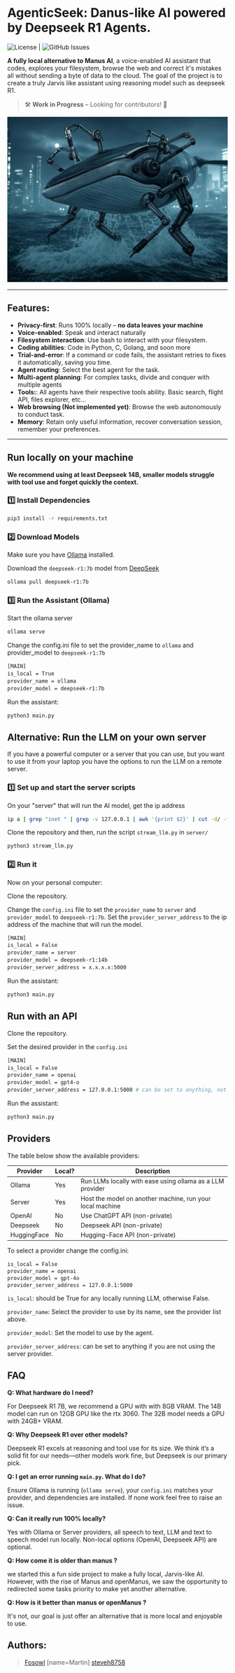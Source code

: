 
# AgenticSeek: Danus-like AI powered by Deepseek R1 Agents.

![License](https://img.shields.io/badge/license-GPL--3.0-orange) | ![GitHub Issues](https://img.shields.io/github/issues/Fosowl/agenticSeek)


**A fully local alternative to Manus AI**, a voice-enabled AI assistant that codes, explores your filesystem, browse the web and correct it's mistakes all without sending a byte of data to the cloud. The goal of the project is to create a truly Jarvis like assistant using reasoning model such as deepseek R1. 

> 🛠️ **Work in Progress** – Looking for contributors! 🚀  

![alt text](./exemples/whale_readme.jpg)

---

## Features:

- **Privacy-first**: Runs 100% locally – **no data leaves your machine**  
- ️**Voice-enabled**: Speak and interact naturally
- **Filesystem interaction**: Use bash to interact with your filesystem.
- **Coding abilities**: Code in Python, C, Golang, and soon more
- **Trial-and-error**: If a command or code fails, the assistant retries to fixes it automatically, saving you time.
- **Agent routing**: Select the best agent for the task.
- **Multi-agent planning**: For complex tasks, divide and conquer with multiple agents
- **Tools:**: All agents have their respective tools ability. Basic search, flight API, files explorer, etc...
- **Web browsing (Not implemented yet)**: Browse the web autonomously to conduct task.
- **Memory**: Retain only useful information, recover conversation session, remember your preferences.

---

## Run locally on your machine

**We recommend using at least Deepseek 14B, smaller models struggle with tool use and forget quickly the context.**

### 1️⃣ **Install Dependencies**  
```sh
pip3 install -r requirements.txt
```

### 2️⃣ **Download Models**  

Make sure you have [Ollama](https://ollama.com/) installed.

Download the `deepseek-r1:7b` model from [DeepSeek](https://deepseek.com/models)

```sh
ollama pull deepseek-r1:7b
```

### 3️⃣ **Run the Assistant (Ollama)**  

Start the ollama server
```sh
ollama serve
```

Change the config.ini file to set the provider_name to `ollama` and provider_model to `deepseek-r1:7b`

```sh
[MAIN]
is_local = True
provider_name = ollama
provider_model = deepseek-r1:7b
```

Run the assistant:

```sh
python3 main.py
```

## **Alternative: Run the LLM on your own server**  

If you have a powerful computer or a server that you can use, but you want to use it from your laptop you have the options to run the LLM on a remote server. 

### 1️⃣  **Set up and start the server scripts** 

On your "server" that will run the AI model, get the ip address

```sh
ip a | grep "inet " | grep -v 127.0.0.1 | awk '{print $2}' | cut -d/ -f1
```

Clone the repository and then, run the script `stream_llm.py` in `server/`

```sh
python3 stream_llm.py
```

### 2️⃣ **Run it** 

Now on your personal computer:

Clone the repository.

Change the `config.ini` file to set the `provider_name` to `server` and `provider_model` to `deepseek-r1:7b`.
Set the `provider_server_address` to the ip address of the machine that will run the model.

```sh
[MAIN]
is_local = False
provider_name = server
provider_model = deepseek-r1:14b
provider_server_address = x.x.x.x:5000
```

Run the assistant:

```sh
python3 main.py
```

## **Run with an API**  

Clone the repository.

Set the desired provider in the `config.ini`

```sh
[MAIN]
is_local = False
provider_name = openai
provider_model = gpt4-o
provider_server_address = 127.0.0.1:5000 # can be set to anything, not used
```

Run the assistant:

```sh
python3 main.py
```

## Providers

The table below show the available providers:

| Provider  | Local? | Description                                               |
|-----------|--------|-----------------------------------------------------------|
| Ollama    | Yes    | Run LLMs locally with ease using ollama as a LLM provider |
| Server    | Yes    | Host the model on another machine, run your local machine |
| OpenAI    | No     | Use ChatGPT API (non-private)                             |
| Deepseek  | No     | Deepseek API (non-private)                                |
| HuggingFace| No    | Hugging-Face API (non-private)                            |


To select a provider change the config.ini:

```
is_local = False
provider_name = openai
provider_model = gpt-4o
provider_server_address = 127.0.0.1:5000
```
`is_local`: should be True for any locally running LLM, otherwise False.

`provider_name`: Select the provider to use by its name, see the provider list above.

`provider_model`: Set the model to use by the agent.

`provider_server_address`: can be set to anything if you are not using the server provider.

## FAQ
**Q: What hardware do I need?**  

For Deepseek R1 7B, we recommend a  GPU with with 8GB VRAM.
The 14B model can run on 12GB GPU like the rtx 3060.
The 32B model needs a GPU with 24GB+ VRAM.

**Q: Why Deepseek R1 over other models?**  

Deepseek R1 excels at reasoning and tool use for its size. We think it’s a solid fit for our needs—other models work fine, but Deepseek is our primary pick.

**Q: I get an error running `main.py`. What do I do?**  

Ensure Ollama is running (`ollama serve`), your `config.ini` matches your provider, and dependencies are installed. If none work feel free to raise an issue.

**Q: Can it really run 100% locally?**  

Yes with Ollama or Server providers, all speech to text, LLM and text to speech model run locally. Non-local options (OpenAI, Deepseek API) are optional.

**Q: How come it is older than manus ?**

we started this a fun side project to make a fully local, Jarvis-like AI. However, with the rise of Manus and openManus, we saw the opportunity to redirected some tasks priority to make yet another alternative.

**Q: How is it better than manus or openManus ?**

It's not, our goal is just offer an alternative that is more local and enjoyable to use.

## Authors:
 > [Fosowl](https://github.com/Fosowl) [name=Martin]
 > [steveh8758](https://github.com/steveh8758) 
